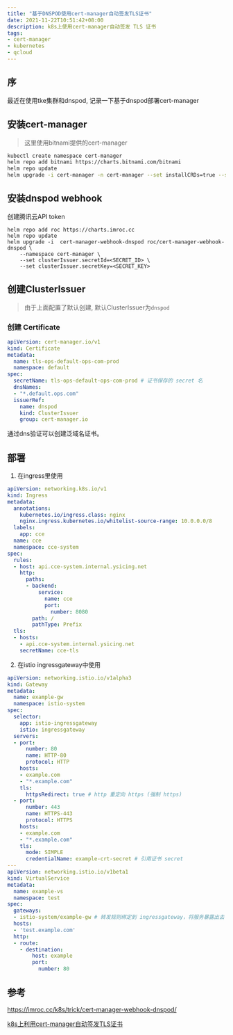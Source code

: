 ```yaml
---
title: "基于DNSPOD使用cert-manager自动签发TLS证书"
date: 2021-11-22T10:51:42+08:00
description: k8s上使用cert-manager自动签发 TLS 证书
tags:
- cert-manager
- kubernetes
- qcloud
---
```


<!-- truncate -->

## 序

最近在使用tke集群和dnspod, 记录一下基于dnspod部署cert-manager

## 安装cert-manager

> 这里使用bitnami提供的cert-manager

```bash
kubectl create namespace cert-manager
helm repo add bitnami https://charts.bitnami.com/bitnami
helm repo update
helm upgrade -i cert-manager -n cert-manager --set installCRDs=true --set leaderElection.namespace=cert-manager bitnami/cert-manager
```

## 安装dnspod webhook

创建腾讯云API token

```
helm repo add roc https://charts.imroc.cc
helm repo update
helm upgrade -i  cert-manager-webhook-dnspod roc/cert-manager-webhook-dnspod \
    --namespace cert-manager \
    --set clusterIssuer.secretId=<SECRET_ID> \
    --set clusterIssuer.secretKey=<SECRET_KEY> 
```

## 创建ClusterIssuer

> 由于上面配置了默认创建, 默认ClusterIssuer为`dnspod`

### 创建 Certificate

```yaml
apiVersion: cert-manager.io/v1
kind: Certificate
metadata:
  name: tls-ops-default-ops-com-prod
  namespace: default
spec:
  secretName: tls-ops-default-ops-com-prod # 证书保存的 secret 名
  dnsNames:
  - "*.default.ops.com"
  issuerRef:
    name: dnspod
    kind: ClusterIssuer
    group: cert-manager.io
```

通过dns验证可以创建泛域名证书。

## 部署

1. 在ingress里使用

```yaml
apiVersion: networking.k8s.io/v1
kind: Ingress
metadata:
  annotations:
    kubernetes.io/ingress.class: nginx
    nginx.ingress.kubernetes.io/whitelist-source-range: 10.0.0.0/8
  labels:
    app: cce
  name: cce
  namespace: cce-system
spec:
  rules:
  - host: api.cce-system.internal.ysicing.net
    http:
      paths:
      - backend:
          service:
            name: cce
            port:
              number: 8080
        path: /
        pathType: Prefix
  tls:
  - hosts:
    - api.cce-system.internal.ysicing.net
    secretName: cce-tls
```

2. 在istio ingressgateway中使用

```yaml
apiVersion: networking.istio.io/v1alpha3
kind: Gateway
metadata:
  name: example-gw
  namespace: istio-system
spec:
  selector:
    app: istio-ingressgateway
    istio: ingressgateway
  servers:
  - port:
      number: 80
      name: HTTP-80
      protocol: HTTP
    hosts:
    - example.com
    - "*.example.com"
    tls:
      httpsRedirect: true # http 重定向 https (强制 https)
  - port:
      number: 443
      name: HTTPS-443
      protocol: HTTPS
    hosts:
    - example.com
    - "*.example.com"
    tls:
      mode: SIMPLE
      credentialName: example-crt-secret # 引用证书 secret
---
apiVersion: networking.istio.io/v1beta1
kind: VirtualService
metadata:
  name: example-vs
  namespace: test
spec:
  gateways:
  - istio-system/example-gw # 转发规则绑定到 ingressgateway，将服务暴露出去
  hosts:
  - 'test.example.com'
  http:
  - route:
    - destination:
        host: example
        port:
          number: 80
```

## 参考

https://imroc.cc/k8s/trick/cert-manager-webhook-dnspod/

[k8s上利用cert-manager自动签发TLS证书](/posts/cert-manager-install/)

